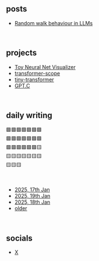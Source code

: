 ## posts

- [Random walk behaviour in LLMs](posts/random-walks-by-llm.md)

<br>

## projects

- [Toy Neural Net Visualizer](projects/neuralide.html)
- [transformer-scope](https://github.com/attentionmech/transformer-scope)
- [tiny-transformer](https://github.com/attentionmech/tiny-transformer)
- [GPT.C](https://github.com/attentionmech/gpt.c)


<br>


## daily writing

🟩🟩🟩🟩🟩🟩🟩  <br>
🟩🟩🟩🟩🟩🟩🟩 <br>
🟩🟩🟩🟩🟩🟩🟨  <br>
🟨🟨🟨🟨🟨🟨🟨  <br>
🟨🟨🟨  <br>

<br>

- [2025, 17th Jan](2025/0120.md)
- [2025, 19th Jan](2025/0119.md)
- [2025, 18th Jan](2025/0118.md)
- [older](https://github.com/attentionmech/ammusings/tree/main/2025)

<br>

## socials

- [X](https://x.com/attentionmech)

